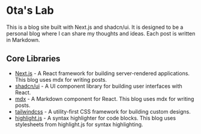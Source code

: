 # 0ta's Lab

This is a blog site built with Next.js and shadcn/ui. It is designed to be a personal blog where I can share my thoughts and ideas. Each post is written in Markdown.

## Core Libraries

- [Next.js](https://nextjs.org/) - A React framework for building server-rendered applications. This blog uses mdx for writing posts.
- [shadcn/ui](https://ui.shadcn.com/) - A UI component library for building user interfaces with React.
- [mdx](https://mdxjs.com/) - A Markdown component for React. This blog uses mdx for writing posts.
- [tailwindcss](https://tailwindcss.com/) - A utility-first CSS framework for building custom designs.
- [highlight.js](https://highlightjs.org/) - A syntax highlighter for code blocks. This blog uses stylesheets from highlight.js for syntax highlighting.
